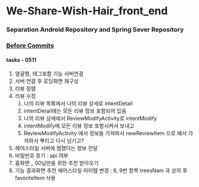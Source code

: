 # We-Share-Wish-Hair_front_end

### Separation Android Repository and Spring Sever Repository
### [Before Commits](https://github.com/EunChanNam/We-Share-Wish-Hair/tree/AND)

#### tasks - 0511
1. 얼굴형, 태그포함 기능 서버연결
2. 서버 연결 후 로딩화면 재구성 
3. 리뷰 정렬
4. 리뷰 수정
   1. 나의 리뷰 목록에서 나의 리뷰 상세로 intentDetail
   2. intentDetail에는 모든 리뷰 정보 포함되어 있음
   3. 나의 리뷰 상세에서 ReviewModifyActivity로 intentModify
   4. intentModify에 모든 리뷰 정보 포함시켜서 보내고
   5. ReviewModifyActivity 에서 정보들 가져와서 newReviewItem 으로 해서 가져와서 뿌리고 다시 넘기고?
5. 헤어스타일 서버에 찜했다는 정보 전달
6. 비밀번호 찾기 : api 여부
7. 홈화면 _ 00님만을 위한 추천 받아오기
8. 기능 결과화면 추천 헤어스타일 아이템 변경 : 8, 9번 항목 treesNam 과 상의 후 favoriteItem 사용
